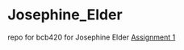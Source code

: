 # Josephine_Elder
repo for bcb420 for Josephine Elder
[Assignment 1](https://github.com/bcb420-2025/Josephine_Elder/blob/main/A1_JosephineElder.html)

